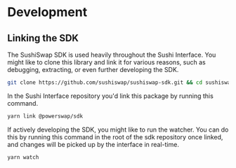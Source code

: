 # Development

## Linking the SDK

The SushiSwap SDK is used heavily throughout the Sushi Interface. You might like to clone this library and link it for various reasons, such as debugging, extracting, or even further developing the SDK.

```sh
git clone https://github.com/sushiswap/sushiswap-sdk.git && cd sushiswap-sdk && git checkout canary && yarn link
```

In the Sushi Interface repository you'd link this package by running this command.

```sh
yarn link @powerswap/sdk
```

If actively developing the SDK, you might like to run the watcher. You can do this by running this command in the root of the sdk repository once linked, and changes will be picked up by the interface in real-time.

```sh
yarn watch
```